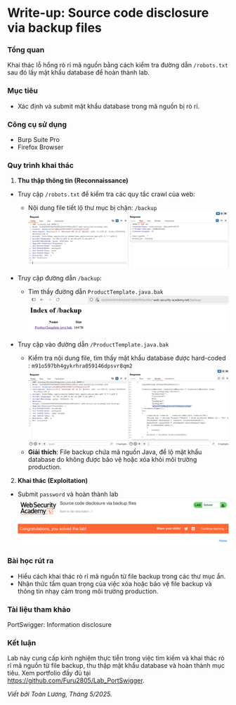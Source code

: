 # Write-up: Source code disclosure via backup files

### Tổng quan
Khai thác lỗ hổng rò rỉ mã nguồn bằng cách kiểm tra đường dẫn `/robots.txt` sau đó lấy mật khẩu database để hoàn thành lab.

### Mục tiêu
- Xác định và submit mật khẩu database trong mã nguồn bị rò rỉ.

### Công cụ sử dụng
- Burp Suite Pro
- Firefox Browser

### Quy trình khai thác
1. **Thu thập thông tin (Reconnaissance)**
- Truy cập `/robots.txt` để kiểm tra các quy tắc crawl của web:
    - Nội dung file tiết lộ thư mục bị chặn: `/backup`
        ![crawl](./images/file.png) 

- Truy cập đường dẫn `/backup`:
    - Tìm thấy đường dẫn `ProductTemplate.java.bak`
        ![file](./images/backup.png)

- Truy cập vào đường dẫn `/ProductTemplate.java.bak`
    - Kiểm tra nội dung file, tìm thấy mật khẩu database được hard-coded : `m91o597bh4gykrhra059146dpsvr8qm2`
        ![hard](./images/password.png)
    - **Giải thích**: File backup chứa mã nguồn Java, để lộ mật khẩu database do không được bảo vệ hoặc xóa khỏi môi trường production.

2. **Khai thác (Exploitation)**
- Submit `password` và hoàn thành lab
    ![solved](./images/solved.png)

### Bài học rút ra
- Hiểu cách khai thác rò rỉ mã nguồn từ file backup trong các thư mục ẩn.
- Nhận thức tầm quan trọng của việc xóa hoặc bảo vệ file backup và thông tin nhạy cảm trong môi trường production.

### Tài liệu tham khảo
PortSwigger: Information disclosure

### Kết luận
Lab này cung cấp kinh nghiệm thực tiễn trong việc tìm kiếm và khai thác rò rỉ mã nguồn từ file backup, thu thập mật khẩu database và hoàn thành mục tiêu. Xem portfolio đầy đủ tại https://github.com/Furu2805/Lab_PortSwigger.

*Viết bởi Toàn Lương, Tháng 5/2025.*
